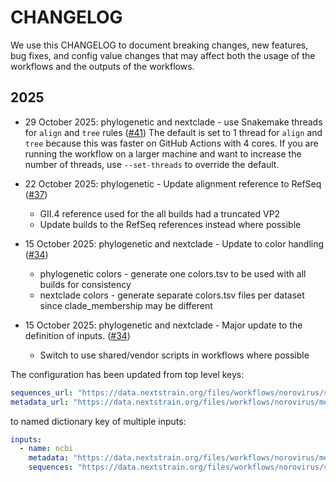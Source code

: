 # CHANGELOG

We use this CHANGELOG to document breaking changes, new features, bug fixes,
and config value changes that may affect both the usage of the workflows and
the outputs of the workflows.

## 2025

* 29 October 2025: phylogenetic and nextclade - use Snakemake threads for `align` and `tree` rules ([#41][])
  The default is set to 1 thread for `align` and `tree` because this was faster
  on GitHub Actions with 4 cores. If you are running the workflow on a larger machine
  and want to increase the number of threads, use `--set-threads` to override the default.

* 22 October 2025: phylogenetic - Update alignment reference to RefSeq ([#37][])
  * GII.4 reference used for the all builds had a truncated VP2
  * Update builds to the RefSeq references instead where possible

* 15 October 2025: phylogenetic and nextclade - Update to color handling ([#34][])
  * phylogenetic colors - generate one colors.tsv to be used with all builds for consistency
  * nextclade colors - generate separate colors.tsv files per dataset since clade_membership may be different

* 15 October 2025: phylogenetic and nextclade - Major update to the definition of inputs. ([#34][])
  * Switch to use shared/vendor scripts in workflows where possible

The configuration has been updated from top level keys:

```yaml
sequences_url: "https://data.nextstrain.org/files/workflows/norovirus/sequences.fasta.zst"
metadata_url: "https://data.nextstrain.org/files/workflows/norovirus/metadata.tsv.zst"
```

to named dictionary key of multiple inputs:

```yaml
inputs:
  - name: ncbi
    metadata: "https://data.nextstrain.org/files/workflows/norovirus/metadata.tsv.zst"
    sequences: "https://data.nextstrain.org/files/workflows/norovirus/sequences.fasta.zst"
```

[#34]: https://github.com/nextstrain/norovirus/pull/34
[#37]: https://github.com/nextstrain/norovirus/pull/37
[#41]: https://github.com/nextstrain/norovirus/pull/41
